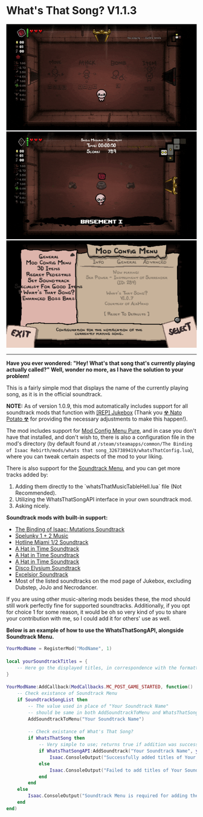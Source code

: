 # What's That Song? V1.1.3

![Demonstration](https://raw.githubusercontent.com/AceHanded/TBOI-Whats-That-Song-Mod/main/Images/ModShowcase.gif)
![Demonstration2](https://raw.githubusercontent.com/AceHanded/TBOI-Whats-That-Song-Mod/main/Images/ModShowcase2.gif)
![DemonstrationMenu](https://raw.githubusercontent.com/AceHanded/TBOI-Whats-That-Song-Mod/main/Images/ModMenuShowcase.png)

-----

<b>Have you ever wondered: "Hey! What's that song that's currently playing actually called?" Well, wonder no more, as I have the solution to your problem!</b>

This is a fairly simple mod that displays the name of the currently playing song, as it is in the official soundtrack.

<b>NOTE:</b> As of version 1.0.9, this mod automatically includes support for all soundtrack mods that function with [[REP] Jukebox](https://steamcommunity.com/sharedfiles/filedetails/?id=2507140347) (Thank you [☢ Nato Potato ☢](https://steamcommunity.com/id/NAT0P0TAT0) for providing the necessary adjustments to make this happen!).

The mod includes support for [Mod Config Menu Pure](https://steamcommunity.com/sharedfiles/filedetails/?id=2681875787), and in case you don't have that installed, and don't wish to, there is also a configuration file in the mod's directory 
(by default found at `/steam/steamapps/common/The Binding of Isaac Rebirth/mods/whats that song_3267389419/whatsThatConfig.lua`), where you can tweak certain aspects of the mod to your liking.

There is also support for the [Soundtrack Menu](https://steamcommunity.com/sharedfiles/filedetails/?id=1933285222), and you can get more tracks added by:
<ol>
    <li>Adding them directly to the `whatsThatMusicTableHell.lua` file (Not Recommended).</li>
    <li>Utilizing the WhatsThatSongAPI interface in your own soundtrack mod.</li>
    <li>Asking nicely.</li>
</ol>

<b>Soundtrack mods with built-in support:</b>
* [The Binding of Isaac: Mutations Soundtrack](https://steamcommunity.com/sharedfiles/filedetails/?id=2499546769)
* [Spelunky 1 + 2 Music](https://steamcommunity.com/sharedfiles/filedetails/?id=2523708160)
* [Hotline Miami 1/2 Soundtrack](https://steamcommunity.com/sharedfiles/filedetails/?id=2532793042)
* [A Hat in Time Soundtrack](https://steamcommunity.com/sharedfiles/filedetails/?id=2507009001)
* [A Hat in Time Soundtrack](https://steamcommunity.com/sharedfiles/filedetails/?id=2507009001)
* [A Hat in Time Soundtrack](https://steamcommunity.com/sharedfiles/filedetails/?id=2507009001)
* [Disco Elysium Soundtrack](https://steamcommunity.com/sharedfiles/filedetails/?id=3282947983)
* [Excelsior Soundtrack](https://steamcommunity.com/sharedfiles/filedetails/?id=2701118263)
* Most of the listed soundtracks on the mod page of Jukebox, excluding Dubstep, JoJo and Necrodancer.

If you are using other music-altering mods besides these, the mod should still work perfectly fine for supported soundtracks. Additionally, if you opt for choice 1 for some reason, it would be oh so very kind of you to share your contribution with me, so I could add it for others' use as well.

<b>Below is an example of how to use the WhatsThatSongAPI, alongside Soundtrack Menu.</b>
```lua
YourModName = RegisterMod("ModName", 1)

local yourSoundtrackTitles = {
    -- Here go the displayed titles, in correspondence with the formatting of Soundtrack Menu.
}

YourModName:AddCallback(ModCallbacks.MC_POST_GAME_STARTED, function()
    -- Check existance of Soundtrack Menu
    if SoundtrackSongList then
        -- The value used in place of "Your Soundtrack Name"
        -- should be same in both AddSoundtrackToMenu and WhatsThatSongAPI:AddSoundtrack
        AddSoundtrackToMenu("Your Soundtrack Name")

        -- Check existance of What's That Song?
        if WhatsThatSong then
            -- Very simple to use; returns true if addition was successful, otherwise false
            if WhatsThatSongAPI:AddSoundtrack("Your Soundtrack Name", yourSoundtrackTitles) then
                Isaac.ConsoleOutput("Successfully added titles of Your Soundtrack to What's That Song?\n")
            else
                Isaac.ConsoleOutput("Failed to add titles of Your Soundtrack to What's That Song?\n")
            end
        end
    else
        Isaac.ConsoleOutput("Soundtrack Menu is required for adding the soundtrack!\n")
    end
end)
```
